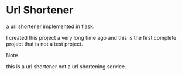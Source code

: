# Url Shortener 
a url shortener implemented in flask.

I created this project a very long time ago and this is the first complete project that is not a test project.
> [!NOTE]
> this is a url shortener not a url shortening service.
